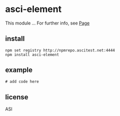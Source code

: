 # asci-element

This module ...
For further info, see [Page](http://someurl)

## install

```
npm set registry http://npmrepo.ascitest.net:4444
npm install asci-element
```

## example

```javascript
# add code here
```

## license

ASI
